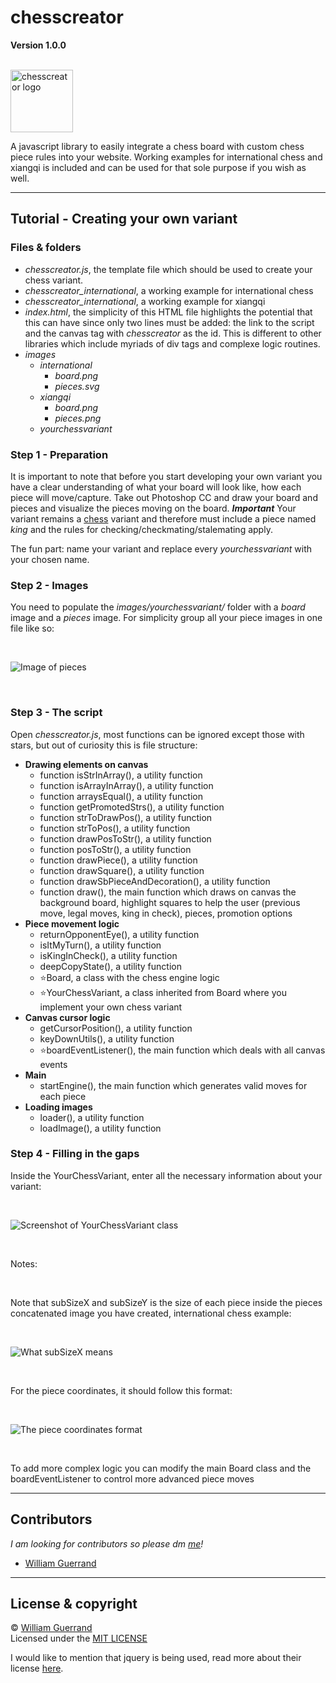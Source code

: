 # chesscreator
**Version 1.0.0**

<br />

<img style="width:100px;" src="https://i.ibb.co/c2rsWsS/chesscreator.png" alt="chesscreator logo" border="0">

<br />

A javascript library to easily integrate a chess board with custom chess piece rules into your website. Working examples for international chess and xiangqi is included and can be used for that sole purpose if you wish as well.

---

## Tutorial - Creating your own variant
### Files & folders
* _chesscreator.js_, the template file which should be used to create your chess variant.
* _chesscreator_international_, a working example for international chess 
* _chesscreator_international_, a working example for xiangqi
* _index.html_, the simplicity of this HTML file highlights the potential that this can have since only two lines must be added: the link to the script and the canvas tag with *chesscreator* as the id. This is different to other libraries which include myriads of div tags and complexe logic routines.
* _images_
	* _international_
		* _board.png_
		* _pieces.svg_
	* _xiangqi_
		* _board.png_
		* _pieces.png_
	* _yourchessvariant_

### Step 1 - Preparation
It is important to note that before you start developing your own variant you have a clear understanding of what your board will look like, how each piece will move/capture. Take out Photoshop CC and draw your board and pieces and visualize the pieces moving on the board. ***Important*** Your variant remains a <ins>chess</ins> variant and therefore must include a piece named *king* and the rules for checking/checkmating/stalemating apply. 

The fun part: name your variant and replace every *yourchessvariant* with your chosen name.

### Step 2 - Images
You need to populate the _images/yourchessvariant/_ folder with a _board_ image and a _pieces_ image.
For simplicity group all your piece images in one file like so:

<br />

![Image of pieces][pieces]

<br />

### Step 3 - The script
Open _chesscreator.js_, most functions can be ignored except those with stars, but out of curiosity this is file structure:

* **Drawing elements on canvas**
	* function isStrInArray(), a utility function
	* function isArrayInArray(), a utility function
	* function arraysEqual(), a utility function
	* function getPromotedStrs(), a utility function
	* function strToDrawPos(), a utility function
	* function strToPos(), a utility function
	* function drawPosToStr(), a utility function
	* function posToStr(), a utility function
	* function drawPiece(), a utility function
	* function drawSquare(), a utility function
	* function drawSbPieceAndDecoration(), a utility function
	* function draw(), the main function which draws on canvas the background board, highlight squares to help the user (previous move, legal moves, king in check), pieces, promotion options
* **Piece movement logic**
	* returnOpponentEye(), a utility function
	* isItMyTurn(), a utility function
	* isKingInCheck(), a utility function
	* deepCopyState(), a utility function
	* ⭐Board, a class with the chess engine logic
	* ⭐YourChessVariant, a class inherited from Board where you implement your own chess variant 
* **Canvas cursor logic**
	* getCursorPosition(), a utility function
	* keyDownUtils(), a utility function
	* ⭐boardEventListener(), the main function which deals with all canvas events
* **Main**
	* startEngine(), the main function which generates valid moves for each piece
* **Loading images**
	* loader(), a utility function
	* loadImage(), a utility function

### Step 4 - Filling in the gaps
Inside the YourChessVariant, enter all the necessary information about your variant:

<br />

![Screenshot of YourChessVariant class][class]

<br />

Notes:

<br />

Note that subSizeX and subSizeY is the size of each piece inside the pieces concatenated image you have created, international chess example:  

<br />

![What subSizeX means][subsizeX]

<br />

For the piece coordinates, it should follow this format:

<br />

![The piece coordinates format][coordinates]

<br />

To add more complex logic you can modify the main Board class and the boardEventListener to control more advanced piece moves


---

## Contributors
_I am looking for contributors so please dm [me][email]!_

* [William Guerrand][website]
---

## License & copyright

© [William Guerrand][website]	
Licensed under the [MIT LICENSE](LICENSE) 

I would like to mention that jquery is being used, read more about their license [here][license_jquery].



[license_jquery]: http://jquery.org/license
[website]: https://williamguerrand.com
[email]: mailto:guerrandw@gmail.com
[pieces]: https://i.ibb.co/WnGQBsx/Capture.jpg
[class]: https://i.ibb.co/1GgPTTX/Capture.jpg
[subsizeX]: https://i.ibb.co/0tmbZRP/Capture.jpg
[coordinates]: https://i.ibb.co/W61xmk6/Capture.jpg
